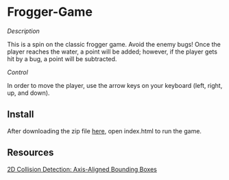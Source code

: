 # Frogger-Game 

_Description_

This is a spin on the classic frogger game.  Avoid the enemy bugs!  Once the player reaches the water, a point will be added; however, if the player gets hit by a bug, a point will be subtracted.  

_Control_

In order to move the player, use the arrow keys on your keyboard (left, right, up, and down).  


## Install

After downloading the zip file [here](http://github.com/jw840007025/Frogger-Game/archive/master.zip), open index.html to run the game.  

## Resources

[2D Collision Detection:  Axis-Aligned Bounding Boxes](https://developer.mozilla.org/en-US/docs/Games/Techniques/2D_collision_detection)
